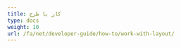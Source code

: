 ```yaml
---
title: کار با طرح
type: docs
weight: 10
url: /fa/net/developer-guide/how-to/work-with-layout/
---
```

